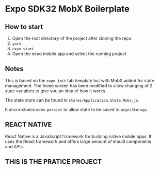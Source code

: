 # Expo SDK32 MobX Boilerplate

## How to start

1. Open the root directory of the project after cloning the repo
2. `yarn`
3. `expo start`
4. Open the expo mobile app and select the running project

## Notes

This is based on the `expo init` tab template but with MobX added for state management. The home screen has been modified to allow changing of 2 state variables to give you an idea of how it works.

The state store can be found in `stores/Application.State.Mobx.js`.

It also includes `mobx-persist` to allow state to be saved to `asyncStorage`.

## REACT NATIVE

React Native is a JavaScript framework for building native mobile apps. It uses the React framework and offers large amount of inbuilt components and APIs.

## THIS IS THE PRATICE PROJECT
